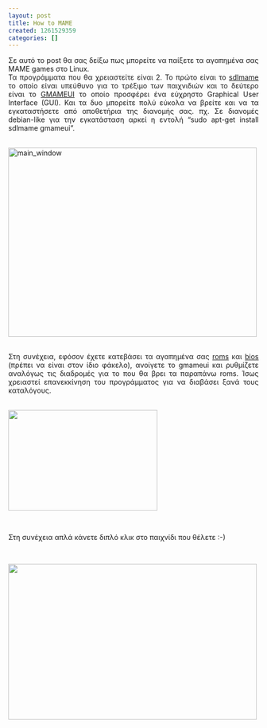 ```yaml
---
layout: post
title: How to MAME
created: 1261529359
categories: []
---
```

<P style="text-align: justify">Σε αυτό το post θα σας δείξω πως μπορείτε να παίξετε τα αγαπημένα σας MAME games στο Linux.<!--break--><BR>Τα προγράμματα που θα χρειαστείτε είναι 2. Το πρώτο είναι το <A href="http://sdlmame.wallyweek.org/">sdlmame</A> το οποίο είναι υπεύθυνο για το τρέξιμο των παιχνιδιών και το δεύτερο είναι το <A href="http://gmameui.sourceforge.net/">GMAMEUI</A> το οποίο προσφέρει ένα εύχρηστο Graphical User Interface (GUI). Και τα δυο μπορείτε πολύ εύκολα να βρείτε και να τα εγκαταστήσετε από αποθετήρια της διανομής σας. πχ. Σε διανομές debian-like για την εγκατάσταση αρκεί η εντολή “sudo apt-get install sdlmame gmameui”.</P><P><BR><IMG width="500" height="380" align="middle" style="null" alt="main_window" src="http://gmameui.sourceforge.net/images/main_window.png"><BR> </P><P style="text-align: justify">Στη συνέχεια, εφόσον έχετε κατεβάσει τα αγαπημένα σας <A href="http://www.google.gr/search?q=mame+roms">roms</A> και <A href="http://www.google.gr/search?q=mame+bios+pack">bios</A> (πρέπει να είναι στον ίδιο φάκελο), ανοίγετε το gmameui και ρυθμίζετε αναλόγως τις διαδρομές για το που θα βρει τα παραπάνω roms. Ίσως χρειαστεί επανεκκίνηση του προγράμματος για να διαβάσει ξανά τους καταλόγους. <BR> </P><P><IMG alt="" width="300" height="202" style="null" src="http://gmameui.sourceforge.net/images/dir_selection.png"></P><P> </P><P>Στη συνέχεια απλά κάνετε διπλό κλικ στο παιχνίδι που θέλετε :-)</P><P> </P><P><IMG alt="" width="500" height="313" src="http://i59.photobucket.com/albums/g291/eldorin/Mame322009-04-0423-54-47-93.jpg"></P>
